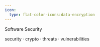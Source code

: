 ```yaml
---
icon:
  type: flat-color-icons:data-encryption
---
```

Software Security

security · crypto · threats · vulnerabilities